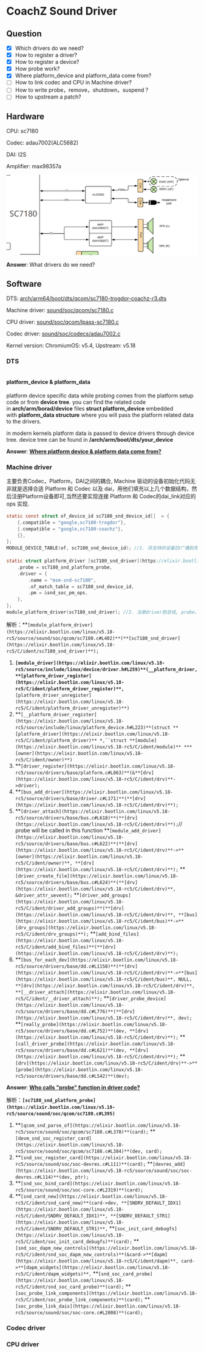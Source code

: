 # CoachZ Sound Driver

## Question

- [x]  Which drivers do we need?
- [x]  How to register a driver?
- [x]  How to register a device?
- [x]  How probe work?
- [x]  Where platform_device and platform_data come from?
- [ ]  How to link codec and CPU in Machine driver?
- [ ]  How to write probe，remove，shutdown，suspend？
- [ ]  How to upstream a patch?

## Hardware

CPU: sc7180

Codec: adau7002(ALC5682)

DAI: I2S

Amplifier: max98357a

<img src="img/coachz_HW.png" alt="Untitled" style="zoom: 67%;" />

**Answer**: What drivers do we need?



## Software

DTS: [arch/arm64/boot/dts/qcom/sc7180-trogdor-coachz-r3.dts](https://elixir.bootlin.com/linux/v5.18-rc5/source/arch/arm64/boot/dts/qcom/sc7180-trogdor-coachz-r3.dts)

Machine driver: [sound/soc/qcom/sc7180.c](https://elixir.bootlin.com/linux/v5.18-rc5/source/sound/soc/qcom/sc7180.c)

CPU driver: [sound/soc/qcom/lpass-sc7180.c](https://elixir.bootlin.com/linux/v5.18-rc5/source/sound/soc/qcom/lpass-sc7180.c)

Codec driver: [sound/soc/codecs/adau7002.c](https://elixir.bootlin.com/linux/v5.18-rc5/source/sound/soc/codecs/adau7002.c)

Kernel version: ChromiumOS: v5.4,  Upstream: v5.18



### DTS

```c

```

#### platform_device & platform_data

platform device specific data while probing comes from the platform setup code or from **device tree**. you can find the related code in **arch/arm/borad/device** files **struct platform_device** embedded with **platform_data structure** where you will pass the platform related data to the drivers.

in modern kernels platform data is passed to device drivers through device tree. device tree can be found in **/arch/arm/boot/dts/your_device**

**Answer**: **[Where platform device & platform data come from?](https://stackoverflow.com/questions/37110495/where-the-probe-functions-argument-comes-from)**



### Machine driver

主要负责Codec，Platform，DAI之间的耦合, Machine 驱动的设备初始化代码无非就是选择合适 Platform 和 Codec 以及 dai，用他们填充以上几个数据结构，然后注册Platform设备即可,当然还要实现连接 Platform 和 Codec的dai_link对应的 ops 实现.

```c
static const struct of_device_id sc7180_snd_device_id[]  = {
	{.compatible = "google,sc7180-trogdor"},
	{.compatible = "google,sc7180-coachz"},
	{},
};
MODULE_DEVICE_TABLE(of, sc7180_snd_device_id); //1. 将支持的设备ID广播到用户空间

static struct platform_driver [sc7180_snd_driver](https://elixir.bootlin.com/linux/v5.18-rc5/source/sound/soc/qcom/sc7180.c#L394) = {
	.probe = sc7180_snd_platform_probe,
	.driver = {
		.name = "msm-snd-sc7180",
		.of_match_table = sc7180_snd_device_id,
		.pm = &snd_soc_pm_ops,
	},
};
module_platform_driver(sc7180_snd_driver); //2. 注册driver到总线, probe，创建device node
```

解析：**`[module_platform_driver](https://elixir.bootlin.com/linux/v5.18-rc5/source/sound/soc/qcom/sc7180.c#L402)**(**[sc7180_snd_driver](https://elixir.bootlin.com/linux/v5.18-rc5/C/ident/sc7180_snd_driver)**);`

1. **`[module_driver](https://elixir.bootlin.com/linux/v5.18-rc5/source/include/linux/device/driver.h#L259)**(__platform_driver, **[platform_driver_register](https://elixir.bootlin.com/linux/v5.18-rc5/C/ident/platform_driver_register)**,`**`[platform_driver_unregister](https://elixir.bootlin.com/linux/v5.18-rc5/C/ident/platform_driver_unregister)**)`
2. **`[__platform_driver_register](https://elixir.bootlin.com/linux/v5.18-rc5/source/include/linux/platform_device.h#L223)**(struct **[platform_driver](https://elixir.bootlin.com/linux/v5.18-rc5/C/ident/platform_driver)** *,``struct **[module](https://elixir.bootlin.com/linux/v5.18-rc5/C/ident/module)** ***[owner](https://elixir.bootlin.com/linux/v5.18-rc5/C/ident/owner)**)`
3. **`[driver_register](https://elixir.bootlin.com/linux/v5.18-rc5/source/drivers/base/platform.c#L863)**(&**[drv](https://elixir.bootlin.com/linux/v5.18-rc5/C/ident/drv)**->driver);`
4. **`[bus_add_driver](https://elixir.bootlin.com/linux/v5.18-rc5/source/drivers/base/driver.c#L171)**(**[drv](https://elixir.bootlin.com/linux/v5.18-rc5/C/ident/drv)**);`
5. **`[driver_attach](https://elixir.bootlin.com/linux/v5.18-rc5/source/drivers/base/bus.c#L618)**(**[drv](https://elixir.bootlin.com/linux/v5.18-rc5/C/ident/drv)**);`// probe will be called in this function
**`[module_add_driver](https://elixir.bootlin.com/linux/v5.18-rc5/source/drivers/base/bus.c#L622)**(**[drv](https://elixir.bootlin.com/linux/v5.18-rc5/C/ident/drv)**->**[owner](https://elixir.bootlin.com/linux/v5.18-rc5/C/ident/owner)**, **[drv](https://elixir.bootlin.com/linux/v5.18-rc5/C/ident/drv)**);`
**`[driver_create_file](https://elixir.bootlin.com/linux/v5.18-rc5/source/drivers/base/bus.c#L624)**(**[drv](https://elixir.bootlin.com/linux/v5.18-rc5/C/ident/drv)**, &driver_attr_uevent);`
**`[driver_add_groups](https://elixir.bootlin.com/linux/v5.18-rc5/C/ident/driver_add_groups)**(**[drv](https://elixir.bootlin.com/linux/v5.18-rc5/C/ident/drv)**, **[bus](https://elixir.bootlin.com/linux/v5.18-rc5/C/ident/bus)**->**[drv_groups](https://elixir.bootlin.com/linux/v5.18-rc5/C/ident/drv_groups)**);`
**`[add_bind_files](https://elixir.bootlin.com/linux/v5.18-rc5/C/ident/add_bind_files)**(**[drv](https://elixir.bootlin.com/linux/v5.18-rc5/C/ident/drv)**);`
6. **`[bus_for_each_dev](https://elixir.bootlin.com/linux/v5.18-rc5/source/drivers/base/dd.c#L1158)**(**[drv](https://elixir.bootlin.com/linux/v5.18-rc5/C/ident/drv)**->**[bus](https://elixir.bootlin.com/linux/v5.18-rc5/C/ident/bus)**, NULL, **[drv](https://elixir.bootlin.com/linux/v5.18-rc5/C/ident/drv)**, **[__driver_attach](https://elixir.bootlin.com/linux/v5.18-rc5/C/ident/__driver_attach)**);`
**`[driver_probe_device](https://elixir.bootlin.com/linux/v5.18-rc5/source/drivers/base/dd.c#L776)**(**[drv](https://elixir.bootlin.com/linux/v5.18-rc5/C/ident/drv)**, dev);`
**`[really_probe](https://elixir.bootlin.com/linux/v5.18-rc5/source/drivers/base/dd.c#L752)**(dev, **[drv](https://elixir.bootlin.com/linux/v5.18-rc5/C/ident/drv)**);`
**`[call_driver_probe](https://elixir.bootlin.com/linux/v5.18-rc5/source/drivers/base/dd.c#L621)**(dev, **[drv](https://elixir.bootlin.com/linux/v5.18-rc5/C/ident/drv)**);`
**`[drv](https://elixir.bootlin.com/linux/v5.18-rc5/C/ident/drv)**->**[probe](https://elixir.bootlin.com/linux/v5.18-rc5/source/drivers/base/dd.c#L542)**(dev);`

**Answer**:  **[Who calls "probe" function in driver code?](https://stackoverflow.com/questions/22722520/who-calls-probe-function-in-driver-code)**

解析：**`[sc7180_snd_platform_probe](https://elixir.bootlin.com/linux/v5.18-rc5/source/sound/soc/qcom/sc7180.c#L395)`**

1. **`[qcom_snd_parse_of](https://elixir.bootlin.com/linux/v5.18-rc5/source/sound/soc/qcom/sc7180.c#L370)**(card);`
**`[devm_snd_soc_register_card](https://elixir.bootlin.com/linux/v5.18-rc5/source/sound/soc/qcom/sc7180.c#L384)**(dev, card);`
2. **`[snd_soc_register_card](https://elixir.bootlin.com/linux/v5.18-rc5/source/sound/soc/soc-devres.c#L111)**(card);`
**`[devres_add](https://elixir.bootlin.com/linux/v5.18-rc5/source/sound/soc/soc-devres.c#L114)**(dev, ptr);`
3. **`[snd_soc_bind_card](https://elixir.bootlin.com/linux/v5.18-rc5/source/sound/soc/soc-core.c#L2319)**(card);`
4. **`[snd_card_new](https://elixir.bootlin.com/linux/v5.18-rc5/C/ident/snd_card_new)**(card->dev, **[SNDRV_DEFAULT_IDX1](https://elixir.bootlin.com/linux/v5.18-rc5/C/ident/SNDRV_DEFAULT_IDX1)**, **[SNDRV_DEFAULT_STR1](https://elixir.bootlin.com/linux/v5.18-rc5/C/ident/SNDRV_DEFAULT_STR1)**,`
**`[soc_init_card_debugfs](https://elixir.bootlin.com/linux/v5.18-rc5/C/ident/soc_init_card_debugfs)**(card);`
**`[snd_soc_dapm_new_controls](https://elixir.bootlin.com/linux/v5.18-rc5/C/ident/snd_soc_dapm_new_controls)**(&card->**[dapm](https://elixir.bootlin.com/linux/v5.18-rc5/C/ident/dapm)**, card->**[dapm_widgets](https://elixir.bootlin.com/linux/v5.18-rc5/C/ident/dapm_widgets)**,`
**`[snd_soc_card_probe](https://elixir.bootlin.com/linux/v5.18-rc5/C/ident/snd_soc_card_probe)**(card);`
**`[soc_probe_link_components](https://elixir.bootlin.com/linux/v5.18-rc5/C/ident/soc_probe_link_components)**(card);`
**`[soc_probe_link_dais](https://elixir.bootlin.com/linux/v5.18-rc5/source/sound/soc/soc-core.c#L2008)**(card);`

### Codec driver

### CPU driver